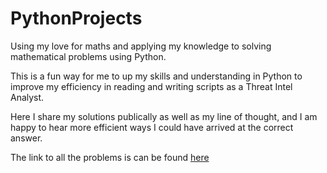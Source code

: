 # PythonProjects
Using my love for maths and applying my knowledge to solving mathematical problems using Python. 

This is a fun way for me to up my skills and understanding in Python to improve my efficiency in reading and writing scripts as a Threat Intel Analyst. 

Here I share my solutions publically as well as my line of thought, and I am happy to hear more efficient ways I could have arrived at the correct answer.

The link to all the problems is can be found [here](https://www.nayuki.io/page/project-euler-solutions)
